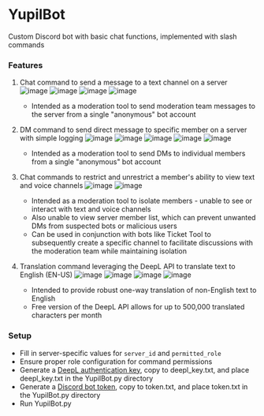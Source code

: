 # YupilBot
Custom Discord bot with basic chat functions, implemented with slash commands

### Features
1. Chat command to send a message to a text channel on a server
   ![image](https://github.com/mumochi/YupilBot/assets/149116223/87c1b4fc-fd62-4d7a-b4e0-8a9a486cfc38)
   ![image](https://github.com/mumochi/YupilBot/assets/149116223/a0549c50-7d30-45d6-8468-b2168f7eebf2)
   ![image](https://github.com/mumochi/YupilBot/assets/149116223/2f3a1a3b-c48a-47dc-8909-44498ff0dfcb)
   ![image](https://github.com/mumochi/YupilBot/assets/149116223/1601086b-3679-4bef-94b9-53a03e851c8b)
   * Intended as a moderation tool to send moderation team messages to the server from a single "anonymous" bot account

2. DM command to send direct message to specific member on a server with simple logging
  ![image](https://github.com/mumochi/YupilBot/assets/149116223/ad259bb6-4583-48a9-b0ac-74558a374864)
  ![image](https://github.com/mumochi/YupilBot/assets/149116223/5c502121-ebf7-465e-b1b5-69bfc18df29f)
  ![image](https://github.com/mumochi/YupilBot/assets/149116223/452ff24f-356b-4f1b-b93f-96585221583d)
  ![image](https://github.com/mumochi/YupilBot/assets/149116223/c14132a6-4911-4252-a41b-9b8f7c9dfbbf)
  ![image](https://github.com/mumochi/YupilBot/assets/149116223/6cd7adc4-409a-40ae-9ebd-05a0d6aaa678)
   * Intended as a moderation tool to send DMs to individual members from a single "anonymous" bot account

3. Chat commands to restrict and unrestrict a member's ability to view text and voice channels
   ![image](https://github.com/mumochi/YupilBot/assets/149116223/9d82a559-1339-4d71-8ee6-9f5c04a51ec6)
   ![image](https://github.com/mumochi/YupilBot/assets/149116223/29b56e2d-b74f-4f17-b121-a628ad0386e0)
   * Intended as a moderation tool to isolate members - unable to see or interact with text and voice channels
   * Also unable to view server member list, which can prevent unwanted DMs from suspected bots or malicious users
   * Can be used in conjunction with bots like Ticket Tool to subsequently create a specific channel
     to facilitate discussions with the moderation team while maintaining isolation

4. Translation command leveraging the DeepL API to translate text to English (EN-US)
   ![image](https://github.com/mumochi/YupilBot/assets/149116223/0db815c5-38f6-4ccb-8b8a-450bed30d8ff)
   ![image](https://github.com/mumochi/YupilBot/assets/149116223/2525d983-93c9-49df-bda4-902be6c42bd6)
   ![image](https://github.com/mumochi/YupilBot/assets/149116223/9cb33fb2-3b49-4ff2-bb03-915dd420a2d1)
   ![image](https://github.com/mumochi/YupilBot/assets/149116223/63654aa2-119f-4d76-a2c3-4f170c24cb62)
   * Intended to provide robust one-way translation of non-English text to English
   * Free version of the DeepL API allows for up to 500,000 translated characters per month



### Setup
* Fill in server-specific values for `server_id` and `permitted_role`
* Ensure proper role configuration for command permissions
* Generate a [DeepL authentication key](https://developers.deepl.com/docs/getting-started/auth), copy to deepl_key.txt, and place deepl_key.txt in the YupilBot.py directory
* Generate a [Discord bot token](https://discord.com/developers/docs/topics/oauth2), copy to token.txt, and place token.txt in the YupilBot.py directory
* Run YupilBot.py
